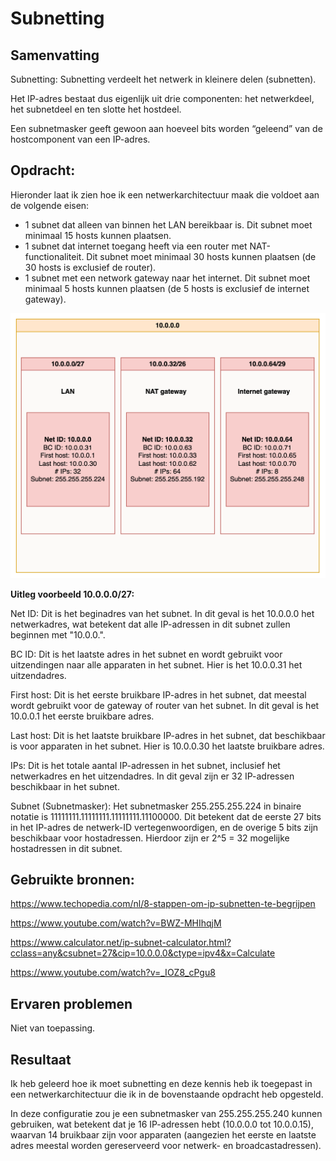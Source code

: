 # Subnetting

## Samenvatting
Subnetting: Subnetting verdeelt het netwerk in kleinere delen (subnetten). 

Het IP-adres bestaat dus eigenlijk uit drie componenten: het netwerkdeel, het subnetdeel en ten slotte het hostdeel.

Een subnetmasker geeft gewoon aan hoeveel bits worden “geleend” van de hostcomponent van een IP-adres.


## Opdracht:
Hieronder laat ik zien hoe ik een netwerkarchitectuur maak die voldoet aan de volgende eisen:
- 1 subnet dat alleen van binnen het LAN bereikbaar is. Dit subnet moet minimaal 15 hosts kunnen plaatsen.
- 1 subnet dat internet toegang heeft via een router met NAT-functionaliteit. Dit subnet moet minimaal 30 hosts kunnen plaatsen (de 30 hosts is exclusief de router).
- 1 subnet met een network gateway naar het internet. Dit subnet moet minimaal 5 hosts kunnen plaatsen (de 5 hosts is exclusief de internet gateway).

![Alt text](image.png)


**Uitleg voorbeeld 10.0.0.0/27:** 

Net ID: Dit is het beginadres van het subnet. In dit geval is het 10.0.0.0 het netwerkadres, wat betekent dat alle IP-adressen in dit subnet zullen beginnen met "10.0.0.".

BC ID: Dit is het laatste adres in het subnet en wordt gebruikt voor uitzendingen naar alle apparaten in het subnet. Hier is het 10.0.0.31 het uitzendadres.

First host: Dit is het eerste bruikbare IP-adres in het subnet, dat meestal wordt gebruikt voor de gateway of router van het subnet. In dit geval is het 10.0.0.1 het eerste bruikbare adres.

Last host: Dit is het laatste bruikbare IP-adres in het subnet, dat beschikbaar is voor apparaten in het subnet. Hier is 10.0.0.30 het laatste bruikbare adres.

IPs: Dit is het totale aantal IP-adressen in het subnet, inclusief het netwerkadres en het uitzendadres. In dit geval zijn er 32 IP-adressen beschikbaar in het subnet.

Subnet (Subnetmasker): Het subnetmasker 255.255.255.224 in binaire notatie is 11111111.11111111.11111111.11100000. Dit betekent dat de eerste 27 bits in het IP-adres de netwerk-ID vertegenwoordigen, en de overige 5 bits zijn beschikbaar voor hostadressen. Hierdoor zijn er 2^5 = 32 mogelijke hostadressen in dit subnet.


## Gebruikte bronnen:
https://www.techopedia.com/nl/8-stappen-om-ip-subnetten-te-begrijpen

https://www.youtube.com/watch?v=BWZ-MHIhqjM

https://www.calculator.net/ip-subnet-calculator.html?cclass=any&csubnet=27&cip=10.0.0.0&ctype=ipv4&x=Calculate

https://www.youtube.com/watch?v=_IOZ8_cPgu8

## Ervaren problemen
Niet van toepassing.

## Resultaat
Ik heb geleerd hoe ik moet subnetting en deze kennis heb ik toegepast in een netwerkarchitectuur die ik in de bovenstaande opdracht heb opgesteld.

In deze configuratie zou je een subnetmasker van 255.255.255.240 kunnen gebruiken, wat betekent dat je 16 IP-adressen hebt (10.0.0.0 tot 10.0.0.15), waarvan 14 bruikbaar zijn voor apparaten (aangezien het eerste en laatste adres meestal worden gereserveerd voor netwerk- en broadcastadressen).

